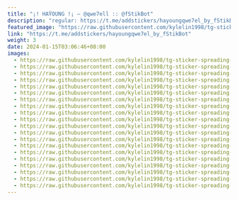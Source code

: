 ```yaml
---
title: "¡! HAŸOUNG !¡ — @qwe7ell :: @fStikBot"
description: "regular: https://t.me/addstickers/hayoungqwe7el_by_fStikBot"
featured_image: "https://raw.githubusercontent.com/kylelin1998/tg-sticker-spreading-worldwide-images/main/img/b2ce3894-a6d1-43b5-a3cf-b2d8ce9226fe.jpg"
link: "https://t.me/addstickers/hayoungqwe7el_by_fStikBot"
weight: 3
date: 2024-01-15T03:06:46+08:00
images:
  - https://raw.githubusercontent.com/kylelin1998/tg-sticker-spreading-worldwide-images/main/img/b2ce3894-a6d1-43b5-a3cf-b2d8ce9226fe.jpg
  - https://raw.githubusercontent.com/kylelin1998/tg-sticker-spreading-worldwide-images/main/img/b3b4135f-f282-4289-b3bd-48f8f78aee24.jpg
  - https://raw.githubusercontent.com/kylelin1998/tg-sticker-spreading-worldwide-images/main/img/c913349f-b9b9-4a55-bdb2-c4a198da179d.jpg
  - https://raw.githubusercontent.com/kylelin1998/tg-sticker-spreading-worldwide-images/main/img/5b73bcd8-dbe0-4224-83df-3adb4b3162c7.jpg
  - https://raw.githubusercontent.com/kylelin1998/tg-sticker-spreading-worldwide-images/main/img/ad71b4e5-3df3-4a12-a13f-eee42b9bbdae.jpg
  - https://raw.githubusercontent.com/kylelin1998/tg-sticker-spreading-worldwide-images/main/img/19f234fa-e953-4bbd-9813-8366da50cbf4.jpg
  - https://raw.githubusercontent.com/kylelin1998/tg-sticker-spreading-worldwide-images/main/img/242cd043-ad1d-4051-8e28-b7eaba4e9461.jpg
  - https://raw.githubusercontent.com/kylelin1998/tg-sticker-spreading-worldwide-images/main/img/860625d6-b1a0-4766-a02d-eb4456b2d2aa.jpg
  - https://raw.githubusercontent.com/kylelin1998/tg-sticker-spreading-worldwide-images/main/img/381311b9-f2ee-46d5-aec1-5fa6f8fdfb64.jpg
  - https://raw.githubusercontent.com/kylelin1998/tg-sticker-spreading-worldwide-images/main/img/6e19a14a-1685-4b59-87e7-b29b07e6b0f1.jpg
  - https://raw.githubusercontent.com/kylelin1998/tg-sticker-spreading-worldwide-images/main/img/dd8824e6-ec47-40c5-949d-e02e37a1c49f.jpg
  - https://raw.githubusercontent.com/kylelin1998/tg-sticker-spreading-worldwide-images/main/img/dedecf67-9250-4a39-8f7e-c50e002530a5.jpg
  - https://raw.githubusercontent.com/kylelin1998/tg-sticker-spreading-worldwide-images/main/img/0521e917-bd84-4dc5-b94c-6e476d70270a.jpg
  - https://raw.githubusercontent.com/kylelin1998/tg-sticker-spreading-worldwide-images/main/img/d1782d58-f98e-4621-8562-c91def3ec620.jpg
  - https://raw.githubusercontent.com/kylelin1998/tg-sticker-spreading-worldwide-images/main/img/9e7eebaf-f96e-433a-bb7f-24b310f522da.jpg
  - https://raw.githubusercontent.com/kylelin1998/tg-sticker-spreading-worldwide-images/main/img/49ca86a6-c22b-45df-a65b-aced85d0a4cd.jpg
  - https://raw.githubusercontent.com/kylelin1998/tg-sticker-spreading-worldwide-images/main/img/81d0f58c-31df-40db-8ae7-632ddce8abe0.jpg
  - https://raw.githubusercontent.com/kylelin1998/tg-sticker-spreading-worldwide-images/main/img/68006e56-4b8c-4319-9cf3-6e7786341893.jpg
  - https://raw.githubusercontent.com/kylelin1998/tg-sticker-spreading-worldwide-images/main/img/cfa0000b-d222-4b23-ae36-d743ae6e1f7e.jpg
  - https://raw.githubusercontent.com/kylelin1998/tg-sticker-spreading-worldwide-images/main/img/24a49f8c-bf20-4450-9b83-04fe28e17d23.jpg
---
```

